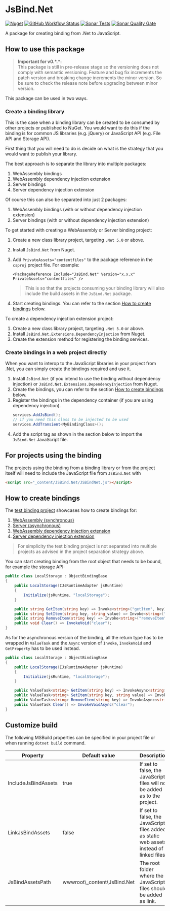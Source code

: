 # JsBind.Net
[![Nuget](https://img.shields.io/nuget/v/JsBind.Net?style=flat-square&color=blue)](https://www.nuget.org/packages/JsBind.Net/)
[![GitHub Workflow Status](https://img.shields.io/github/workflow/status/mingyaulee/JsBind.Net/Build?style=flat-square&color=blue)](https://github.com/mingyaulee/JsBind.Net/actions/workflows/JsBind.Net-Build.yml)
[![Sonar Tests](https://img.shields.io/sonar/tests/JsBind.Net?compact_message&server=https%3A%2F%2Fsonarcloud.io&style=flat-square)](https://sonarcloud.io/dashboard?id=JsBind.Net)
[![Sonar Quality Gate](https://img.shields.io/sonar/quality_gate/JsBind.Net?server=https%3A%2F%2Fsonarcloud.io&style=flat-square)](https://sonarcloud.io/dashboard?id=JsBind.Net)

A package for creating binding from .Net to JavaScript.

## How to use this package

> **Important for v0.\*.\*:**<br />
> This package is still in pre-release stage so the versioning does not comply with semantic versioning. Feature and bug fix increments the patch version and breaking change increments the minor version. So be sure to check the release note before upgrading between minor version.

This package can be used in two ways.

### Create a binding library
This is the case when a binding library can be created to be consumed by other projects or published to NuGet.
You would want to do this if the binding is for common JS libraries (e.g. jQuery) or JavaScript API (e.g. File API and Storage API).

First thing that you will need to do is decide on what is the strategy that you would want to publish your library.

The best approach is to separate the library into multiple packages:
1. WebAssembly bindings
0. WebAssembly dependency injection extension
0. Server bindings
0. Server dependency injection extension

Of course this can also be separated into just 2 packages:
1. WebAssembly bindings (with or without dependency injection extension)
0. Server bindings (with or without dependency injection extension)

To get started with creating a WebAssembly or Server binding project:
1. Create a new class library project, targeting `.Net 5.0` or above.
0. Install `JsBind.Net` from Nuget.
0. Add `PrivateAssets="contentfiles"` to the package reference in the `csproj` project file. For example:
   
   `<PackageReference Include="JsBind.Net" Version="x.x.x" PrivateAssets="contentfiles" />`
   > This is so that the projects consuming your binding library will also include the build assets in the `JsBind.Net` package.
0. Start creating bindings. You can refer to the section [How to create bindings](#how-to-create-bindings) below.

To create a dependency injection extension project:
1. Create a new class library project, targeting `.Net 5.0` or above.
0. Install `JsBind.Net.Extensions.DependencyInjection` from Nuget.
0. Create the extension method for registering the binding services.

### Create bindings in a web project directly
When you want to interop to the JavaScript libraries in your project from .Net, you can simply create the bindings required and use it.

1. Install `JsBind.Net` (if you intend to use the binding without dependency injection) or `JsBind.Net.Extensions.DependencyInjection` from Nuget.
0. Create the bindings, you can refer to the section [How to create bindings](#how-to-create-bindings) below.
0. Register the bindings in the dependency container (if you are using dependency injection).
   ```csharp
   services.AddJsBind();
   // if you need this class to be injected to be used
   services.AddTransient<MyBindingClass>();
   ```
0. Add the script tag as shown in the section below to import the `JsBind.Net` JavaScript file.

## For projects using the binding
The projects using the binding from a binding library or from the project itself will need to include the JavaScript file from `JsBind.Net` with
```html
<script src="_content/JSBind.Net/JSBindNet.js"></script>
```

## How to create bindings
The [test binding project](test/TestBindings) showcases how to create bindings for:
1. [WebAssembly (synchronous)](test/TestBindings/WebAssembly)
0. [Server (asynchronous)](test/TestBindings/Server)
0. [WebAssembly dependency injection extension](test/TestBindings/WebAssemblyServiceCollectionExtensions.cs)
0. [Server dependency injection extension](test/TestBindings/ServerServiceCollectionExtensions.cs)

> For simplicity the test binding project is not separated into multiple projects as advised in the project separation strategy above.

You can start creating binding from the root object that needs to be bound, for example the storage API:
```csharp
public class LocalStorage : ObjectBindingBase
{
    public LocalStorage(IJsRuntimeAdapter jsRuntime)
    {
        Initialize(jsRuntime, "localStorage");
    }

    public string GetItem(string key) => Invoke<string>("getItem", key);
    public string SetItem(string key, string value) => Invoke<string>("setItem", key, value);
    public string RemoveItem(string key) => Invoke<string>("removeItem", key);
    public void Clear() => InvokeVoid("clear");
}
```

As for the asynchronous version of the binding, all the return type has to be wrapped in `ValueTask` and the `Async` version of `Invoke`, `InvokeVoid` and `GetProperty` has to be used instead.
```csharp
public class LocalStorage : ObjectBindingBase
{
    public LocalStorage(IJsRuntimeAdapter jsRuntime)
    {
        Initialize(jsRuntime, "localStorage");
    }

    public ValueTask<string> GetItem(string key) => InvokeAsync<string>("getItem", key);
    public ValueTask<string> SetItem(string key, string value) => InvokeAsync<string>("setItem", key, value);
    public ValueTask<string> RemoveItem(string key) => InvokeAsync<string>("removeItem", key);
    public ValueTask Clear() => InvokeVoidAsync("clear");
}
```

## Customize build

The following MSBuild properties can be specified in your project file or when running `dotnet build` command.

| Property            | Default value                | Description                                                                               |
| ------------------- | ---------------------------- | ----------------------------------------------------------------------------------------- |
| IncludeJsBindAssets | true                         | If set to false, the JavaScript files will not be added as to the project.                |
| LinkJsBindAssets    | false                        | If set to false, the JavaScript files added as static web assets instead of linked files. |
| JsBindAssetsPath    | wwwroot\\_content\JsBind.Net | The root folder where the JavaScript files should be added as link.                       |